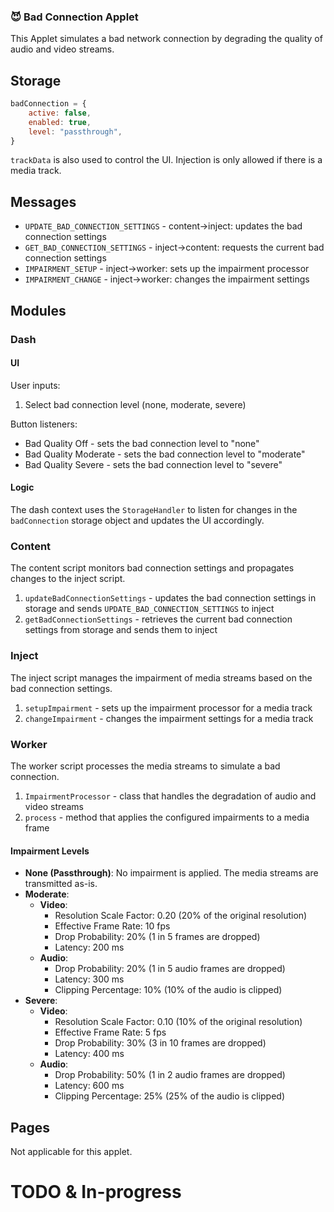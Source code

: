 ### 😈 Bad Connection Applet

This Applet simulates a bad network connection by degrading the quality of audio and video streams.

## Storage
```javascript
badConnection = {
    active: false,
    enabled: true,
    level: "passthrough",
}
```

`trackData` is also used to control the UI. Injection is only allowed if there is a media track.

## Messages

- `UPDATE_BAD_CONNECTION_SETTINGS` - content->inject: updates the bad connection settings
- `GET_BAD_CONNECTION_SETTINGS` - inject->content: requests the current bad connection settings
- `IMPAIRMENT_SETUP` - inject->worker: sets up the impairment processor
- `IMPAIRMENT_CHANGE` - inject->worker: changes the impairment settings

## Modules
### Dash

#### UI
User inputs:
1. Select bad connection level (none, moderate, severe)

Button listeners:
* Bad Quality Off - sets the bad connection level to "none"
* Bad Quality Moderate - sets the bad connection level to "moderate"
* Bad Quality Severe - sets the bad connection level to "severe"

#### Logic

The dash context uses the `StorageHandler` to listen for changes in the `badConnection` storage object and updates the UI accordingly.

### Content

The content script monitors bad connection settings and propagates changes to the inject script.

1. `updateBadConnectionSettings` - updates the bad connection settings in storage and sends `UPDATE_BAD_CONNECTION_SETTINGS` to inject
2. `getBadConnectionSettings` - retrieves the current bad connection settings from storage and sends them to inject

### Inject

The inject script manages the impairment of media streams based on the bad connection settings.

1. `setupImpairment` - sets up the impairment processor for a media track
2. `changeImpairment` - changes the impairment settings for a media track

### Worker

The worker script processes the media streams to simulate a bad connection.

1. `ImpairmentProcessor` - class that handles the degradation of audio and video streams
2. `process` - method that applies the configured impairments to a media frame

#### Impairment Levels

- **None (Passthrough)**: No impairment is applied. The media streams are transmitted as-is.
- **Moderate**:
    - **Video**:
        - Resolution Scale Factor: 0.20 (20% of the original resolution)
        - Effective Frame Rate: 10 fps
        - Drop Probability: 20% (1 in 5 frames are dropped)
        - Latency: 200 ms
    - **Audio**:
        - Drop Probability: 20% (1 in 5 audio frames are dropped)
        - Latency: 300 ms
        - Clipping Percentage: 10% (10% of the audio is clipped)
- **Severe**:
    - **Video**:
        - Resolution Scale Factor: 0.10 (10% of the original resolution)
        - Effective Frame Rate: 5 fps
        - Drop Probability: 30% (3 in 10 frames are dropped)
        - Latency: 400 ms
    - **Audio**:
        - Drop Probability: 50% (1 in 2 audio frames are dropped)
        - Latency: 600 ms
        - Clipping Percentage: 25% (25% of the audio is clipped)

## Pages

Not applicable for this applet.

# TODO & In-progress
